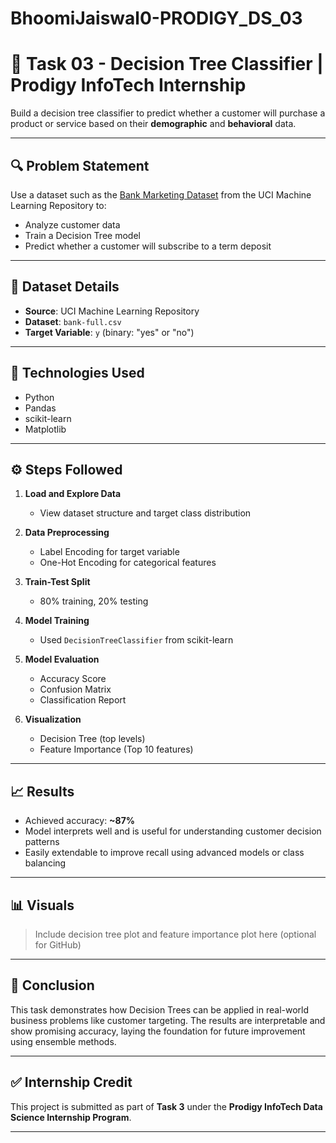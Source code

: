 # BhoomiJaiswal0-PRODIGY_DS_03
# 🌳 Task 03 - Decision Tree Classifier | Prodigy InfoTech Internship

Build a decision tree classifier to predict whether a customer will purchase a product or service based on their **demographic** and **behavioral** data.

---

## 🔍 Problem Statement

Use a dataset such as the [Bank Marketing Dataset](https://archive.ics.uci.edu/ml/datasets/Bank+Marketing) from the UCI Machine Learning Repository to:
- Analyze customer data
- Train a Decision Tree model
- Predict whether a customer will subscribe to a term deposit 

---

## 📁 Dataset Details

- **Source**: UCI Machine Learning Repository
- **Dataset**: `bank-full.csv`
- **Target Variable**: `y` (binary: "yes" or "no")

---

## 🧠 Technologies Used

- Python
- Pandas
- scikit-learn
- Matplotlib

---

## ⚙️ Steps Followed

1. **Load and Explore Data**
   - View dataset structure and target class distribution

2. **Data Preprocessing**
   - Label Encoding for target variable
   - One-Hot Encoding for categorical features

3. **Train-Test Split**
   - 80% training, 20% testing

4. **Model Training**
   - Used `DecisionTreeClassifier` from scikit-learn

5. **Model Evaluation**
   - Accuracy Score
   - Confusion Matrix
   - Classification Report

6. **Visualization**
   - Decision Tree (top levels)
   - Feature Importance (Top 10 features)

---

## 📈 Results

- Achieved accuracy: **~87%**
- Model interprets well and is useful for understanding customer decision patterns
- Easily extendable to improve recall using advanced models or class balancing

---

## 📊 Visuals

> Include decision tree plot and feature importance plot here (optional for GitHub)

---

## 📌 Conclusion

This task demonstrates how Decision Trees can be applied in real-world business problems like customer targeting. The results are interpretable and show promising accuracy, laying the foundation for future improvement using ensemble methods.

---

## ✅ Internship Credit

This project is submitted as part of **Task 3** under the **Prodigy InfoTech Data Science Internship Program**.

---
